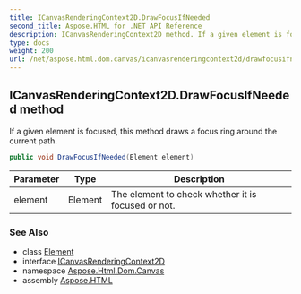 ```yaml
---
title: ICanvasRenderingContext2D.DrawFocusIfNeeded
second_title: Aspose.HTML for .NET API Reference
description: ICanvasRenderingContext2D method. If a given element is focused this method draws a focus ring around the current path
type: docs
weight: 200
url: /net/aspose.html.dom.canvas/icanvasrenderingcontext2d/drawfocusifneeded/
---
```

## ICanvasRenderingContext2D.DrawFocusIfNeeded method

If a given element is focused, this method draws a focus ring around the current path.

```csharp
public void DrawFocusIfNeeded(Element element)
```

| Parameter | Type | Description |
| --- | --- | --- |
| element | Element | The element to check whether it is focused or not. |

### See Also

* class [Element](../../../aspose.html.dom/element/)
* interface [ICanvasRenderingContext2D](../)
* namespace [Aspose.Html.Dom.Canvas](../../../aspose.html.dom.canvas/)
* assembly [Aspose.HTML](../../../)
